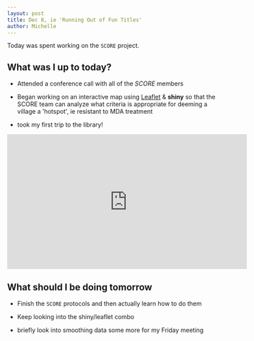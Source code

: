```yaml
---
layout: post
title: Dec 8, ie 'Running Out of Fun Titles'
author: Michelle
---
```


Today was spent working on the `SCORE` project.

## What was I up to today?

* Attended a conference call with all of the _SCORE_ members

* Began working on an interactive map using [Leaflet](http://leafletjs.com/) & __shiny__ so that the SCORE team can analyze what criteria is appropriate for deeming a village a 'hotspot', ie resistant to MDA treatment

* took my first trip to the library!

<iframe width="560" height="315" src="https://www.youtube.com/embed/j25tkxg5Vws" frameborder="0" allowfullscreen></iframe>

## What should I be doing tomorrow

* Finish the `SCORE` protocols and then actually learn how to do them

* Keep looking into the shiny/leaflet combo

* briefly look into smoothing data some more for my Friday meeting

<i class="fa fa-code" style="color:pink"> </i>




